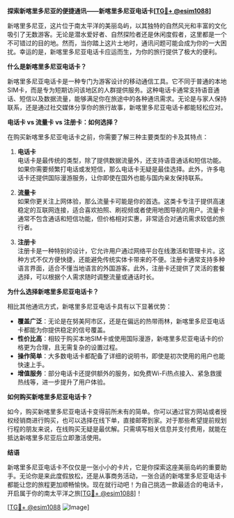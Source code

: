**探索新喀里多尼亚的便捷通讯——新喀里多尼亚电话卡[[TG💪+ @esim1088](https://t.me/s/esim1088)]**

新喀里多尼亚，这片位于南太平洋的美丽岛屿，以其独特的自然风光和丰富的文化吸引了无数游客。无论是潜水爱好者、自然探险者还是休闲度假者，这里都是一个不可错过的目的地。然而，当你踏上这片土地时，通讯问题可能会成为你的一大困扰。幸运的是，新喀里多尼亚电话卡应运而生，为你的旅行提供了极大的便利。

**什么是新喀里多尼亚电话卡？**

新喀里多尼亚电话卡是一种专门为游客设计的移动通信工具。它不同于普通的本地SIM卡，而是专为短期访问该地区的人群提供服务。这种电话卡通常支持语音通话、短信以及数据流量，能够满足你在旅途中的各种通讯需求。无论是与家人保持联系，还是通过社交媒体分享你的旅行故事，新喀里多尼亚电话卡都能轻松应对。

**电话卡 vs 流量卡 vs 注册卡：如何选择？**

在购买新喀里多尼亚电话卡之前，你需要了解三种主要类型的卡及其特点：

1. **电话卡**  
   电话卡是最传统的类型，除了提供数据流量外，还支持语音通话和短信功能。如果你需要频繁打电话或发短信，那么电话卡无疑是最佳选择。此外，许多电话卡还提供国际漫游服务，让你即使在国外也能与国内亲友保持联系。

2. **流量卡**  
   如果你更关注上网体验，那么流量卡可能是你的首选。这类卡专注于提供高速稳定的互联网连接，适合喜欢拍照、刷视频或者使用地图导航的用户。流量卡通常不包含通话和短信功能，但价格相对实惠，非常适合对通讯需求较低的旅行者。

3. **注册卡**  
   注册卡是一种特别的设计，它允许用户通过网络平台在线激活和管理卡片。这种方式不仅方便快捷，还能避免传统实体卡带来的不便。注册卡通常支持多种语言界面，适合不懂当地语言的外国游客。此外，注册卡还提供了灵活的套餐选择，可以根据个人需求随时调整流量或通话时长。

**为什么选择新喀里多尼亚电话卡？**

相比其他通讯方式，新喀里多尼亚电话卡具有以下显著优势：

- **覆盖广泛**：无论是在努美阿市区，还是在偏远的热带雨林，新喀里多尼亚电话卡都能为你提供稳定的信号覆盖。
- **性价比高**：相较于购买本地SIM卡或使用国际漫游，新喀里多尼亚电话卡的价格更为合理，且无需复杂的设置过程。
- **操作简单**：大多数电话卡都配备了详细的说明书，即使是初次使用的用户也能快速上手。
- **增值服务**：部分电话卡还提供额外的服务，如免费Wi-Fi热点接入、紧急救援热线等，进一步提升了用户体验。

**如何购买新喀里多尼亚电话卡？**

如今，购买新喀里多尼亚电话卡变得前所未有的简单。你可以通过官方网站或者授权经销商进行购买，也可以选择在线下单，直接邮寄到家。对于那些希望提前规划行程的朋友来说，在线购买无疑是最优解。只需填写相关信息并支付费用，就能在抵达新喀里多尼亚后立即激活使用。

**结语**

新喀里多尼亚电话卡不仅仅是一张小小的卡片，它是你探索这座美丽岛屿的重要助手。无论你是来此度假放松，还是从事商务活动，一张合适的新喀里多尼亚电话卡都能让您的旅程更加顺畅愉快。现在就行动吧！为自己挑选一款最适合的电话卡，开启属于你的南太平洋之旅[[TG💪+ @esim1088](https://t.me/s/esim1088)]！

[[TG💪+ @esim1088](https://t.me/s/esim1088) ![Image](https://i.postimg.cc/4NQfJmqS/Snipaste-2025-05-13-00-14-12.png)]